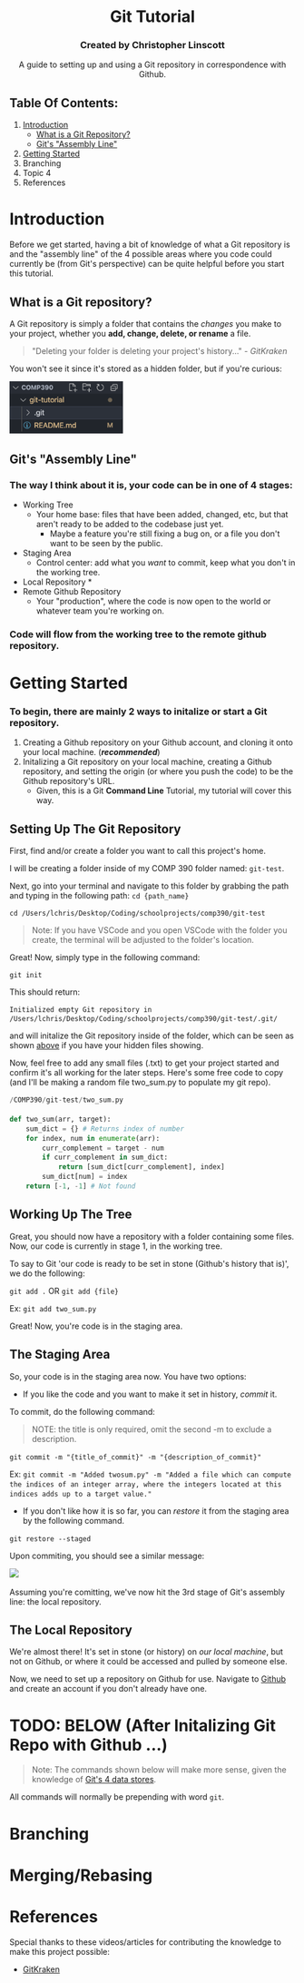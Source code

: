 <h1 align="center"> Git Tutorial </h1>
<h3 align="center"> Created by Christopher Linscott </h3>
<p align="center"> A guide to setting up and using a Git repository in correspondence with Github.<p>

## Table Of Contents:

1. [Introduction](#introduction)
    * [What is a Git Repository?](#what-is-a-git-repository)
    * [Git's "Assembly Line"](#gits-assembly-line)
2. [Getting Started](#getting-started)
3. Branching
4. Topic 4
5. References


# Introduction

Before we get started, having a bit of knowledge of what a Git repository is and the "assembly line" of the 4 possible areas where you code could currently be (from Git's perspective) can be quite helpful before you start this tutorial.

## What is a Git repository?

A Git repository is simply a folder that contains the *changes* you make to your project, whether you __add, change, delete, or rename__ a file.

> "Deleting your folder is deleting your project's history..." *- GitKraken*

You won't see it since it's stored as a hidden folder, but if you're curious:

<img name="image" src="images/git-folder.png" width = 200/>

## Git's "Assembly Line"

### The way I think about it is, your code can be in one of 4 stages:

* Working Tree
    * Your home base: files that have been added, changed, etc, but that aren't ready to be added to the codebase just yet.
        * Maybe a feature you're still fixing a bug on, or a file you don't want to be seen by the public.
* Staging Area
    * Control center: add what you *want* to commit, keep what you don't in the working tree.
* Local Repository
    * 
* Remote Github Repository
    * Your "production", where the code is now open to the world or whatever team you're working on.

### Code will flow from the working tree to the remote github repository.

# Getting Started
### To begin, there are mainly 2 ways to initalize or start a Git repository.

1. Creating a Github repository on your Github account, and cloning it onto your local machine. (__*recommended*__)
2. Initalizing a Git repository on your local machine, creating a Github repository, and setting the origin (or where you push the code) to be the Github repository's URL.
    * Given, this is a Git __Command Line__ Tutorial, my tutorial will cover this way.

## Setting Up The Git Repository

First, find and/or create a folder you want to call this project's home. 

I will be creating a folder inside of my COMP 390 folder named: `git-test`.

Next, go into your terminal and navigate to this folder by grabbing the path and typing in the following path: `cd {path_name}`

    cd /Users/lchris/Desktop/Coding/schoolprojects/comp390/git-test
> Note: If you have VSCode and you open VSCode with the folder you create, the terminal will be adjusted to the folder's location.

Great! Now, simply type in the following command:

    git init

This should return:

    Initialized empty Git repository in /Users/lchris/Desktop/Coding/schoolprojects/comp390/git-test/.git/

and will initalize the Git repository inside of the folder, which can be seen as shown [above](#what-is-a-git-repository) if you have your hidden files showing.

Now, feel free to add any small files (.txt) to get your project started and confirm it's all working for the later steps.
Here's some free code to copy (and I'll be making a random file two_sum.py to populate my git repo).

```python
/COMP390/git-test/two_sum.py

def two_sum(arr, target):
    sum_dict = {} # Returns index of number
    for index, num in enumerate(arr):
        curr_complement = target - num
        if curr_complement in sum_dict:
            return [sum_dict[curr_complement], index]
        sum_dict[num] = index
    return [-1, -1] # Not found
```

## Working Up The Tree

Great, you should now have a repository with a folder containing some files.
Now, our code is currently in stage 1, in the working tree.

To say to Git 'our code is ready to be set in stone (Github's history that is)',
we do the following:

```git add .``` OR ```git add {file}```

Ex: ```git add two_sum.py```

Great! Now, you're code is in the staging area.

## The Staging Area

So, your code is in the staging area now. You have two options:
- If you like the code and you want to make it set in history, *commit* it.

To commit, do the following command:
> NOTE: the title is only required, omit the second -m to exclude a description.

```git commit -m "{title_of_commit}" -m "{description_of_commit}"```

Ex: ```git commit -m "Added twosum.py" -m "Added a file which can compute the indices of an integer array, where the integers located at this indices adds up to a target value."```

- If you don't like how it is so far, you can *restore* it from the staging area by the following command.

```git restore --staged```

Upon commiting, you should see a similar message:

<img name="image" src="images/git-commit.png" width = 200/>

Assuming you're comitting, we've now hit the 3rd stage of Git's assembly line: the local repository.

## The Local Repository

We're almost there! It's set in stone (or history) on *our local machine*, but not on Github, or where it could be accessed and pulled by someone else.

Now, we need to set up a repository on Github for use. Navigate to [Github](github.com) and create an account if you don't already have one.




# TODO: BELOW (After Initalizing Git Repo with Github ...)


> Note: The commands shown below will make more sense, given the knowledge of [Git's 4 data stores](#gits-assembly-line).

All commands will normally be prepending with word `git`.



# Branching

# Merging/Rebasing

# References
Special thanks to these videos/articles
for contributing the knowledge to make this project possible:
* [GitKraken](https://www.gitkraken.com/learn/git/tutorials/what-is-a-git-repository)
